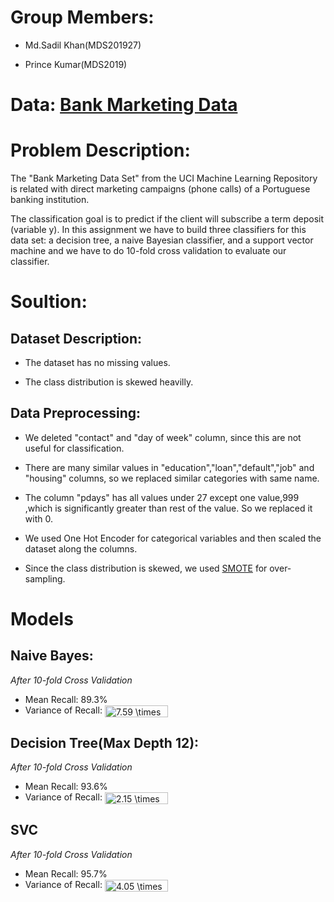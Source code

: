 # Group Members: 
- Md.Sadil Khan(MDS201927)

- Prince Kumar(MDS2019)

# Data: [Bank Marketing Data](https://archive.ics.uci.edu/ml/datasets/Bank+Marketing) 

# Problem Description:
 The "Bank Marketing Data Set" from the UCI Machine Learning Repository is related with direct marketing campaigns (phone calls) of a Portuguese banking institution.

The classification goal is to predict if the client will subscribe a term deposit (variable y). In this assignment we have to build three classifiers for this data set: a decision tree, a naive Bayesian classifier, and a support vector machine and we have to do 10-fold cross validation to evaluate our classifier.

# Soultion:

## Dataset Description:
- The dataset has no missing values.

- The class distribution is skewed heavilly.

## Data Preprocessing:
- We deleted "contact" and "day of week" column, since this are not useful for classification.

- There are many similar values in "education","loan","default","job" and "housing" columns, so we replaced similar categories with same name.

- The column "pdays" has all values under 27 except one value,999 ,which is significantly greater than rest of the value. So we replaced it with 0.

- We used One Hot Encoder for categorical variables and then scaled the dataset along the columns.

- Since the class distribution is skewed, we used [SMOTE](https://machinelearningmastery.com/smote-oversampling-for-imbalanced-classification/) for over-sampling.

# Models

## Naive Bayes:
*After 10-fold Cross Validation*
- Mean Recall: 89.3%
- Variance of Recall: <img src="http://www.sciweavers.org/tex2img.php?eq=7.59%20%20%5Ctimes%2010%5E%7B-5%7D&bc=White&fc=Black&im=jpg&fs=12&ff=arev&edit=0" align="center" border="0" alt="7.59  \times 10^{-5}" width="101" height="19" />

## Decision Tree(Max Depth 12):
*After 10-fold Cross Validation*
- Mean Recall: 93.6%
- Variance of Recall: <img src="http://www.sciweavers.org/tex2img.php?eq=%202.15%20%20%5Ctimes%2010%5E%7B-5%7D&bc=White&fc=Black&im=jpg&fs=12&ff=arev&edit=0" align="center" border="0" alt=" 2.15  \times 10^{-5}" width="101" height="19" />

## SVC
*After 10-fold Cross Validation*
- Mean Recall: 95.7%
- Variance of Recall: <img src="http://www.sciweavers.org/tex2img.php?eq=%204.05%20%20%5Ctimes%2010%5E%7B-5%7D&bc=White&fc=Black&im=jpg&fs=12&ff=arev&edit=0" align="center" border="0" alt=" 4.05  \times 10^{-5}" width="101" height="19" />
